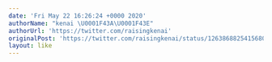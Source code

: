 ```yaml
---
date: 'Fri May 22 16:26:24 +0000 2020'
authorName: "kenai \U0001F43A\U0001F43E"
authorUrl: 'https://twitter.com/raisingkenai'
originalPost: 'https://twitter.com/raisingkenai/status/1263868825415680001'
layout: like
---
```

